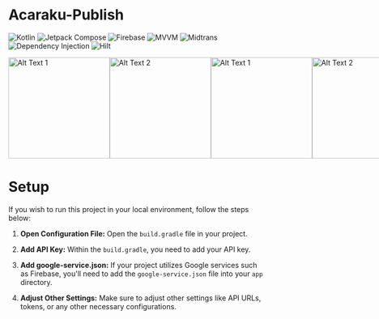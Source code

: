 # Acaraku-Publish
![Kotlin](https://img.shields.io/static/v1?label=&message=Kotlin&color=3776AB&logo=Kotlin&logoColor=FFFFFF) ![Jetpack Compose](https://img.shields.io/static/v1?label=&message=JetpackCompose&color=4EAA25&logo=jetpackcompose&logoColor=FFFFFF) ![Firebase](https://img.shields.io/static/v1?label=&message=Firebase&color=FFA116&logo=firebase&logoColor=FFFFFF) ![MVVM](https://img.shields.io/static/v1?label=&message=MVVM&color=FF5C83&logo=mvvm&logoColor=FFFFFF) ![Midtrans](https://img.shields.io/static/v1?label=&message=PaymentGateway&color=092E20&logo=midtrans&logoColor=FFFFFF) ![Dependency Injection](https://img.shields.io/static/v1?label=&message=DependencyInjection&color=009688&logo=midtrans&logoColor=FFFFFF) ![Hilt](https://img.shields.io/static/v1?label=&message=Hilt&color=FF5C83&logo=hilt&logoColor=FFFFFF)
<br>

<div style="display: flex; align-items: center;">
  <img src="https://play-lh.googleusercontent.com/9v_EOcieyMYQTGmy_LNYbRO7qhHCt7niNpPRFCiyI1j2wjfbXtdzPgQmVqYPREq0csM=w5120-h2880" alt="Alt Text 1" width="200">
  <img src="https://play-lh.googleusercontent.com/4KAyKWsPwA1xDfQj2ig4XRHN8eIU3HAHA2aGieicvl5Yo8tBzqfC4ieIsDtdzJIf8A=w5120-h2880" alt="Alt Text 2" width="200">
  <img src="https://play-lh.googleusercontent.com/A_iz_Epq8MsYQgLf8iw48QtIXnYBe8MhUEhuXGD1t4b11gOk7iRNKWEN_MTEzvMSadk=w5120-h2880" alt="Alt Text 1" width="200">
  <img src="https://play-lh.googleusercontent.com/1IYW8AxyzBA8jWEdI9ocw8JYWv0A3yeuHta84w0maSl-1vhmGX90R0B4zLpo-j8BeA=w5120-h2880" alt="Alt Text 2" width="200">
</div>

# Setup

If you wish to run this project in your local environment, follow the steps below:

1. **Open Configuration File:** Open the `build.gradle` file in your project.

2. **Add API Key:** Within the `build.gradle`, you need to add your API key.

3. **Add google-service.json:** If your project utilizes Google services such as Firebase, you'll need to add the `google-service.json` file into your `app` directory.

4. **Adjust Other Settings:** Make sure to adjust other settings like API URLs, tokens, or any other necessary configurations.
